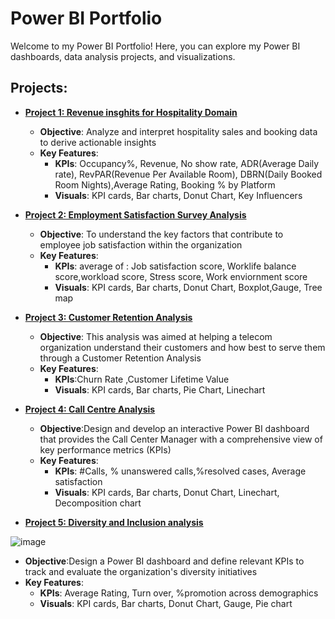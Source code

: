 # Power BI Portfolio

Welcome to my Power BI Portfolio! Here, you can explore my Power BI dashboards, data analysis projects, and visualizations. 


## Projects:

- **[Project 1: Revenue insghits for Hospitality Domain ](https://github.com/jinsha-jp/Revenue-Insight--Hospitality-Domain/blob/main/README.md)**

  - **Objective**:  Analyze and interpret hospitality sales and booking data to derive actionable insights 
  - **Key Features**:
     - **KPIs**: Occupancy%, Revenue, No show rate, ADR(Average Daily rate), RevPAR(Revenue Per Available Room), DBRN(Daily Booked Room Nights),Average Rating, Booking % by Platform 
     - **Visuals**: KPI cards, Bar charts, Donut Chart, Key Influencers
  
- **[Project 2: Employment Satisfaction Survey Analysis](https://github.com/jinsha-jp/Employment-satisfaction-Survey-Analysis/blob/main/README.md)**

  - **Objective**: To understand the key factors that contribute to employee job satisfaction within the organization
  - **Key Features**:
     - **KPIs**: average of : Job satisfaction score, Worklife balance score,workload score, Stress score, Work enviornment score 
     - **Visuals**: KPI cards, Bar charts, Donut Chart, Boxplot,Gauge, Tree map

- **[Project 3: Customer Retention Analysis](https://github.com/jinsha-jp/Customer-Retention-Analysis/blob/main/README.md)**

  - **Objective**: This analysis was aimed at helping a telecom organization understand their customers and how best to serve them through a Customer Retention Analysis
  - **Key Features**:
     - **KPIs**:Churn Rate ,Customer Lifetime Value 
     - **Visuals**: KPI cards, Bar charts, Pie Chart, Linechart

- **[Project 4: Call Centre Analysis](https://github.com/jinsha-jp/Call-Center-Analysis/blob/main/README.md)**

    - **Objective**:Design and develop an interactive Power BI dashboard that provides the Call Center Manager with a comprehensive view of key performance metrics (KPIs)
    - **Key Features**:
       - **KPIs**: #Calls, % unanswered calls,%resolved cases, Average satisfaction
       - **Visuals**: KPI cards, Bar charts, Donut Chart, Linechart, Decomposition chart

- **[Project 5: Diversity and Inclusion analysis](https://github.com/jinsha-jp/HR--Diversity-Inclusion-Analysis/blob/main/README.md)**

![image](https://github.com/user-attachments/assets/a9397464-bb80-4a91-bd1f-abb84e0e21f5)


  - **Objective**:Design a Power BI dashboard and define relevant KPIs to track and evaluate the organization's diversity initiatives
  - **Key Features**:
       - **KPIs**: Average Rating, Turn over, %promotion across demographics
       - **Visuals**: KPI cards, Bar charts, Donut Chart, Gauge, Pie chart

